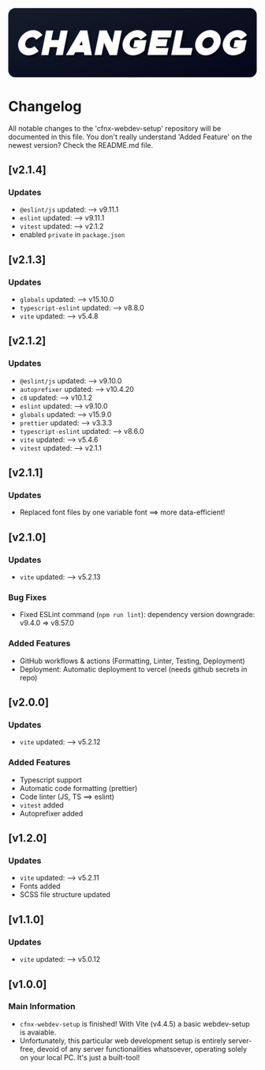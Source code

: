 <img src="./.github/content/changelog.png">

# Changelog

All notable changes to the 'cfnx-webdev-setup' repository will be documented in
this file. You don't really understand 'Added Feature' on the newest version? Check the README.md file.

## [v2.1.4]

### Updates

-   `@eslint/js` updated: --> v9.11.1
-   `eslint` updated: --> v9.11.1
-   `vitest` updated: --> v2.1.2
-   enabled `private` in `package.json`

## [v2.1.3]

### Updates

-   `globals` updated: --> v15.10.0
-   `typescript-eslint` updated: --> v8.8.0
-   `vite` updated: --> v5.4.8

## [v2.1.2]

### Updates

-   `@eslint/js` updated: --> v9.10.0
-   `autoprefixer` updated: --> v10.4.20
-   `c8` updated: --> v10.1.2
-   `eslint` updated: --> v9.10.0
-   `globals` updated: --> v15.9.0
-   `prettier` updated: --> v3.3.3
-   `typescript-eslint` updated: --> v8.6.0
-   `vite` updated: --> v5.4.6
-   `vitest` updated: --> v2.1.1

## [v2.1.1]

### Updates

-   Replaced font files by one variable font ==> more data-efficient!

## [v2.1.0]

### Updates

-   `vite` updated: --> v5.2.13

### Bug Fixes

-   Fixed ESLint command (`npm run lint`): dependency version downgrade: v9.4.0 => v8.57.0

### Added Features

-   GitHub workflows & actions (Formatting, Linter, Testing, Deployment)
-   Deployment: Automatic deployment to vercel (needs github secrets in repo)

## [v2.0.0]

### Updates

-   `vite` updated: --> v5.2.12

### Added Features

-   Typescript support
-   Automatic code formatting (prettier)
-   Code linter (JS, TS ==> eslint)
-   `vitest` added
-   Autoprefixer added

## [v1.2.0]

### Updates

-   `vite` updated: --> v5.2.11
-   Fonts added
-   SCSS file structure updated

## [v1.1.0]

### Updates

-   `vite` updated: --> v5.0.12

## [v1.0.0]

### Main Information

-   `cfnx-webdev-setup` is finished! With Vite (v4.4.5) a basic webdev-setup is
    avaiable.
-   Unfortunately, this particular web development setup is entirely
    server-free, devoid of any server functionalities whatsoever, operating
    solely on your local PC. It's just a built-tool!
